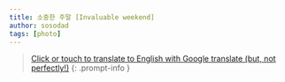```yaml
---
title: 소중한 주말 [Invaluable weekend]
author: sosodad
tags: [photo]
---
```


> [Click or touch to translate to English with Google translate (but, not perfectly!)](https://jinseuk56-github-io.translate.goog/posts/0004/?_x_tr_sl=ko&_x_tr_tl=en&_x_tr_hl=ko&_x_tr_pto=wapp)
{: .prompt-info }

<!-- <div class="grid-container">
  <div class="grid grid--p-1">
    <div class="cell cell--6"><div class="card">
  <div class="card__image">
    <img class="image" src="https://onedrive.live.com/embed?resid=F96DE3EAE83811FB%2183214&authkey=%21AInxfvpo0sPrmas&height=1024"/>
  </div>
  <div class="card__content">
    <div class="card__header">
      <p>좋은 아침 [Good morning with a sunlight]</p>
    </div>
  </div>
</div></div>
    <div class="cell cell--6"><div class="card">
  <div class="card__image">
    <img class="image" src="https://onedrive.live.com/embed?resid=F96DE3EAE83811FB%2183219&authkey=%21ALPAeHZf26RmuTQ&height=1024"/>
  </div>
  <div class="card__content">
    <div class="card__header">
      <p>잠시 동안의 평화 [Peaceful (only for a while)]</p>
    </div>
  </div>
</div></div>
    <div class="cell cell--6"><div class="card">
  <div class="card__image">
    <img class="image" src="https://onedrive.live.com/embed?resid=F96DE3EAE83811FB%2183218&authkey=%21AKZdKBkE08J5T20&height=1024"/>
  </div>
  <div class="card__content">
    <div class="card__header">
      <p>런던 첫 입성 - 패딩턴 역 [Paddington station - First time in London]</p>
    </div>
  </div>
</div></div>
    <div class="cell cell--6"><div class="card">
  <div class="card__image">
    <img class="image" src="https://onedrive.live.com/embed?resid=F96DE3EAE83811FB%2183220&authkey=%21ANPqZ-I52pQ0M_g&height=1024"/>
  </div>
  <div class="card__content">
    <div class="card__header">
      <p>런던의 좁은 통로 [Narrow passage]</p>
    </div>
  </div>
</div></div>
    <div class="cell cell--6"><div class="card">
  <div class="card__image">
    <img class="image" src="https://onedrive.live.com/embed?resid=F96DE3EAE83811FB%2183217&authkey=%21AFUycxGbd1nRHP4&height=1024"/>
  </div>
  <div class="card__content">
    <div class="card__header">
      <p>(중고)차 사러 가즈아 [Journey for a new car]</p>
    </div>
  </div>
</div></div>
    <div class="cell cell--6"><div class="card">
  <div class="card__image">
    <img class="image" src="https://onedrive.live.com/embed?resid=F96DE3EAE83811FB%2183221&authkey=%21AFwyIzFp5Ykgczc&height=1024"/>
  </div>
  <div class="card__content">
    <div class="card__header">
      <p>주말 끝? (벌써?) [End?]</p>
    </div>
  </div>
</div></div>
  </div>
</div> -->